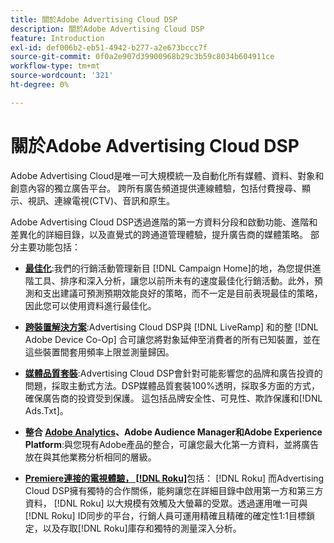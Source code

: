 ```yaml
---
title: 關於Adobe Advertising Cloud DSP
description: 關於Adobe Advertising Cloud DSP
feature: Introduction
exl-id: def006b2-eb51-4942-b277-a2e673bccc7f
source-git-commit: 0f0a2e907d39900968b29c3b59c8034b604911ce
workflow-type: tm+mt
source-wordcount: '321'
ht-degree: 0%

---
```


# 關於Adobe Advertising Cloud DSP

Adobe Advertising Cloud是唯一可大規模統一及自動化所有媒體、資料、對象和創意內容的獨立廣告平台。 跨所有廣告頻道提供連線體驗，包括付費搜尋、顯示、視訊、連線電視(CTV)、音訊和原生。

Adobe Advertising Cloud DSP透過進階的第一方資料分段和啟動功能、進階和差異化的詳細目錄，以及直覺式的跨通道管理體驗，提升廣告商的媒體策略。 部分主要功能包括：

* [**最佳化**](features/optimization.md):我們的行銷活動管理新目 [!DNL Campaign Home]的地，為您提供進階工具、排序和深入分析，讓您以前所未有的速度最佳化行銷活動。此外，預測和支出建議可預測預期效能良好的策略，而不一定是目前表現最佳的策略，因此您可以使用資料進行最佳化。

* [**跨裝置解決方案**](features/cross-device-solutions.md):Advertising Cloud DSP與 [!DNL LiveRamp] 和的整 [!DNL Adobe Device Co-Op] 合可讓您將對象延伸至消費者的所有已知裝置，並在這些裝置間套用頻率上限並測量歸因。

* [**媒體品質套裝**](features/brand-safety-media-quality.md):Advertising Cloud DSP會針對可能影響您的品牌和廣告投資的問題，採取主動式方法。DSP媒體品質套裝100%透明，採取多方面的方式，確保廣告商的投資受到保護。 這包括品牌安全性、可見性、欺詐保護和[!DNL Ads.Txt]。

* **整合 [Adobe Analytics](/help/integrations/analytics/overview.md)、Adobe Audience Manager和Adobe Experience Platform**:與您現有Adobe產品的整合，可讓您最大化第一方資料，並將廣告放在與其他業務分析相同的層級。

* [**Premiere連接的電視體驗， [!DNL Roku]**](/help/dsp/inventory/roku-inventory.md)包括： [!DNL Roku] 而Advertising Cloud DSP擁有獨特的合作關係，能夠讓您在詳細目錄中啟用第一方和第三方資料， [!DNL Roku] 以大規模有效觸及大螢幕的受眾。透過運用唯一可與[!DNL Roku] ID同步的平台，行銷人員可運用精確且精確的確定性1:1目標鎖定，以及存取[!DNL Roku]庫存和獨特的測量深入分析。
